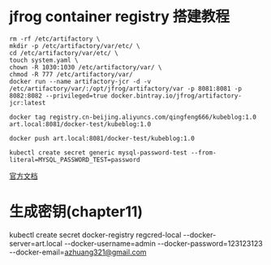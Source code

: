 # jfrog container registry 搭建教程

```shell
rm -rf /etc/artifactory \
mkdir -p /etc/artifactory/var/etc/ \ 
cd /etc/artifactory/var/etc/ \
touch system.yaml \
chown -R 1030:1030 /etc/artifactory/var/ \
chmod -R 777 /etc/artifactory/var/ 
docker run --name artifactory-jcr -d -v /etc/artifactory/var/:/opt/jfrog/artifactory/var -p 8081:8081 -p 8082:8082 --privileged=true docker.bintray.io/jfrog/artifactory-jcr:latest

docker tag registry.cn-beijing.aliyuncs.com/qingfeng666/kubeblog:1.0 art.local:8081/docker-test/kubeblog:1.0

docker push art.local:8081/docker-test/kubeblog:1.0

kubectl create secret generic mysql-password-test --from-literal=MYSQL_PASSWORD_TEST=password

```





[官方文档](https://kubernetes.io/zh/docs/tasks/configure-pod-container/pull-image-private-registry/)



# 生成密钥(chapter11)

kubectl create secret docker-registry regcred-local --docker-server=art.local --docker-username=admin --docker-password=123123123 --docker-email=azhuang321@gmail.com
